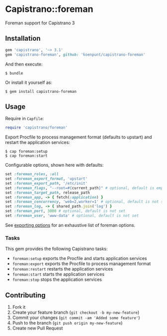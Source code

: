 # Capistrano::foreman

Foreman support for Capistrano 3

## Installation

```ruby
gem 'capistrano', '~> 3.1'
gem 'capistrano-foreman', github: 'koenpunt/capistrano-foreman'
```

And then execute:

    $ bundle

Or install it yourself as:

    $ gem install capistrano-foreman

## Usage

Require in `Capfile`:

```ruby
require 'capistrano/foreman'
```

Export Procfile to process management format (defaults to upstart) and restart the application services:

    $ cap foreman:setup
    $ cap foreman:start

Configurable options, shown here with defaults:

```ruby
set :foreman_roles, :all
set :foreman_export_format, 'upstart'
set :foreman_export_path, '/etc/init'
set :foreman_flags, "--root=#{current_path}" # optional, default is empty string
set :foreman_target_path, release_path
set :foreman_app, -> { fetch(:application) }
set :foreman_concurrency, 'web=2,worker=1' # optional, default is not set
set :foreman_log, -> { shared_path.join('log') }
set :foreman_port, 3000 # optional, default is not set
set :foreman_user, 'www-data' # optional, default is not set
```

See [exporting options](http://ddollar.github.io/foreman/#EXPORTING) for an exhaustive list of foreman options.

### Tasks

This gem provides the following Capistrano tasks:

* `foreman:setup` exports the Procfile and starts application services
* `foreman:export` exports the Procfile to process management format
* `foreman:restart` restarts the application services
* `foreman:start` starts the application services
* `foreman:stop` stops the application services

## Contributing

1. Fork it
2. Create your feature branch (`git checkout -b my-new-feature`)
3. Commit your changes (`git commit -am 'Added some feature'`)
4. Push to the branch (`git push origin my-new-feature`)
5. Create new Pull Request